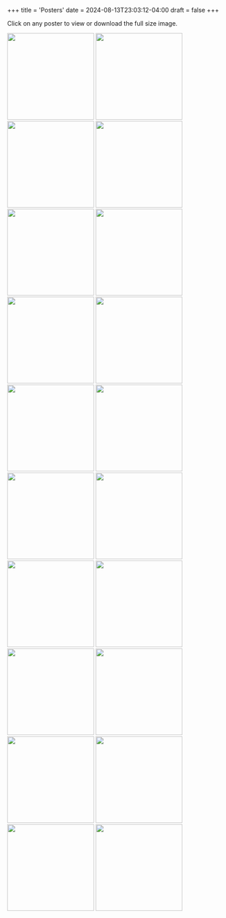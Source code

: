 +++
title = 'Posters'
date = 2024-08-13T23:03:12-04:00
draft = false
+++
<!-- markdownlint-disable MD025 MD033 MD045 -->

Click on any poster to view or download the full size image.

[<img src="/images/posters/2025-06-20.jpg" width=200 />](/images/posters/2025-06-20.jpg)
[<img src="/images/posters/2025-05-16.jpg" width=200 />](/images/posters/2025-05-16.jpg)
[<img src="/images/posters/2025-04-18.jpg" width=200 />](/images/posters/2025-04-18.jpg)
[<img src="/images/posters/2025-04-11.jpg" width=200 />](/images/posters/2025-04-11.jpg)
[<img src="/images/posters/2025-03-21.jpg" width=200 />](/images/posters/2025-03-21.jpg)
[<img src="/images/posters/2025-02-08.jpg" width=200 />](/images/posters/2025-02-08.jpg)
[<img src="/images/posters/2025-02-07.jpg" width=200 />](/images/posters/2025-02-08.jpg)
[<img src="/images/posters/2025-01-24.jpg" width=200 />](/images/posters/2025-01-24.jpg)
[<img src="/images/posters/2025-01-10.jpg" width=200 />](/images/posters/2025-01-10.jpg)
[<img src="/images/posters/2024-12-20.jpg" width=200 />](/images/posters/2024-12-20.jpg)
[<img src="/images/posters/2024-10-12.jpg" width=200 />](/images/posters/2024-10-12.jpg)
[<img src="/images/posters/2024-10-04.jpg" width=200 />](/images/posters/2024-10-04.jpg)
[<img src="/images/posters/2024-07-20.jpg" width=200 />](/images/posters/2024-07-20.jpg)
[<img src="/images/posters/2024-05-25.jpg" width=200 />](/images/posters/2024-05-25.jpg)
[<img src="/images/posters/2024-03-22.jpg" width=200 />](/images/posters/2024-03-22.jpg)
[<img src="/images/posters/2024-02-16.jpg" width=200 />](/images/posters/2024-02-16.jpg)
[<img src="/images/posters/2024-01-05.jpg" width=200 />](/images/posters/2024-01-05.jpg)
[<img src="/images/posters/2023-10-20.jpg" width=200 />](/images/posters/2023-10-20.jpg)
[<img src="/images/posters/2023-09-22.jpg" width=200 />](/images/posters/2023-09-22.jpg)
[<img src="/images/posters/2023-01-13.jpg" width=200 />](/images/posters/2023-01-13.jpg)
